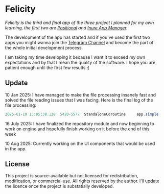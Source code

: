 # Felicity

*_Felicity_ is the third and final app of the three project I planned for my own learning, the first
two are [Positional](https://github.com/Hamza417/Positional)
and [Inure App Manager](https://github.com/Hamza417/Inure).*

The development of the app has started and if you've used the first two apps you might wanna join
the [Telegram Channel](https://t.me/felicity_music_player) and become the part of the whole initial
development process.

I am taking my time developing it because I want it to exceed my own expectations and by that I mean the quality of the software. I hope you are patient enough until the first few results :)

## Update

10 Jan 2025: I have managed to make the file processing insanely fast and solved the file reading issues that I was facing. Here is the final log of the file processing:

```java
2025-01-10 15:05:38.128  5420-5577  StandaloneCoroutine     app.simple.felicity.dev              D  loadData: Time taken: 00:06 for 1606 files
```

16 July 2025: I have finalized the repository module and now beginning to work on engine and hopefully finish working on it before the end of this week

10 Aug 2025: Currently working on the UI components that would be used in the app.

## License

This project is source-available but not licensed for redistribution, modification, or commercial use. All rights reserved by the author. I'll update the licence once the project is substatially developed.
